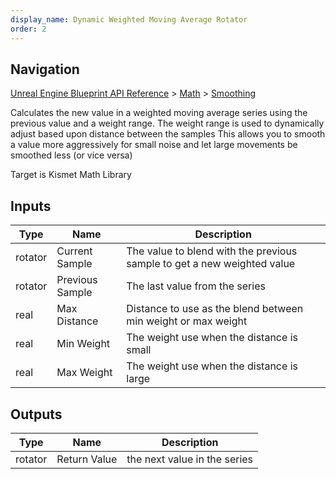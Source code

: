 ```yaml
---
display_name: Dynamic Weighted Moving Average Rotator
order: 2
---
```

## Navigation

[Unreal Engine Blueprint API Reference](https://dev.epicgames.com/documentation/en-us/unreal-engine/BlueprintAPI) > [Math](https://dev.epicgames.com/documentation/en-us/unreal-engine/BlueprintAPI/Math) > [Smoothing](https://dev.epicgames.com/documentation/en-us/unreal-engine/BlueprintAPI/Math/Smoothing)

Calculates the new value in a weighted moving average series using the previous value and a weight range.
The weight range is used to dynamically adjust based upon distance between the samples
This allows you to smooth a value more aggressively for small noise and let large movements be smoothed less (or vice versa)

Target is Kismet Math Library

## Inputs

| Type | Name | Description |
| --- | --- | --- |
| rotator | Current Sample | The value to blend with the previous sample to get a new weighted value |
| rotator | Previous Sample | The last value from the series |
| real | Max Distance | Distance to use as the blend between min weight or max weight |
| real | Min Weight | The weight use when the distance is small |
| real | Max Weight | The weight use when the distance is large |

## Outputs

| Type | Name | Description |
| --- | --- | --- |
| rotator | Return Value | the next value in the series |
